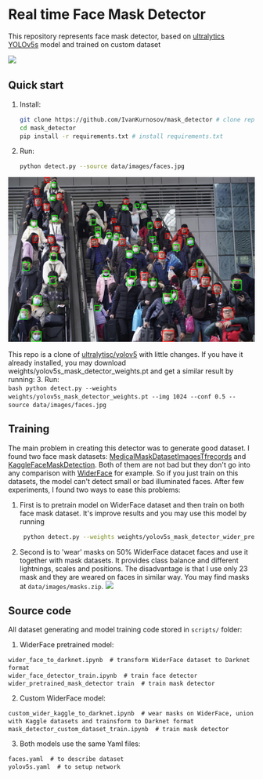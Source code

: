 # Real time Face Mask Detector
This repository represents face mask detector, based on [ultralytics YOLOv5s](https://github.com/ultralytics/yolov5) model and trained on custom dataset

![](examples/jerusalem.gif)

## Quick start

1. Install:
    ```bash
    git clone https://github.com/IvanKurnosov/mask_detector # clone repo
    cd mask_detector
    pip install -r requirements.txt # install requirements.txt
    ```
   
2. Run:
    ```bash
    python detect.py --source data/images/faces.jpg
    ```

![](examples/faces.jpg)

This repo is a clone of [ultralytisc/yolov5](https://github.com/ultralytics/yolov5) with little changes. If you have it already installed, you may download weights/yolov5s_mask_detector_weights.pt and get a similar result by running:
3. Run:    
    ```bash
    python detect.py --weights weights/yolov5s_mask_detector_weights.pt --img 1024 --conf 0.5 --source data/images/faces.jpg
    ```

## Training
The main problem in creating this detector was to generate good dataset.
I found two face mask datasets: [MedicalMaskDatasetImagesTfrecords](https://www.kaggle.com/ivandanilovich/medical-masks-dataset-images-tfrecords) and [KaggleFaceMaskDetection](https://www.kaggle.com/andrewmvd/face-mask-detection). Both of them are not bad but they don't go into any comparison with [WiderFace](http://shuoyang1213.me/WIDERFACE/) for example. So if you just train on this datasets, the model can't detect small or bad illuminated faces. After few experiments, I found two ways to ease this problems:
1. First is to pretrain model on WiderFace dataset and then train on both face mask dataset. It's improve results and you may use this model by running 
   ```bash
    python detect.py --weights weights/yolov5s_mask_detector_wider_pretrained_weights.pt --source data/images/faces.jpg
    ```

2. Second is to 'wear' masks on 50% WiderFace datacet faces and use it together with mask datasets. It provides class balance and different lightnings, scales and positions. The disadvantage is that I use only 23 mask and they are weared on faces in similar way. You may find masks at  ```data/images/masks.zip```.
![](examples/custom_wider.png)
   

## Source code
All dataset generating  and model training code stored in ```scripts/``` folder:
1. WiderFace pretrained model:
```
wider_face_to_darknet.ipynb  # transform WiderFace dataset to Darknet format
wider_face_detector_train.ipynb  # train face detector
wider_pretrained_mask_detector train  # train mask detector
```

2. Custom WiderFace model:
```
custom_wider_kaggle_to_darknet.ipynb  # wear masks on WiderFace, union with Kaggle datasets and trainsform to Darknet format
mask_detector_custom_dataset_train.ipynb  # train mask detector
```

3. Both models use the same Yaml files:
```
faces.yaml  # to describe dataset
yolov5s.yaml  # to setup network
```

